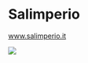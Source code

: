 # Salimperio

www.salimperio.it

<img src="https://user-images.githubusercontent.com/30729360/57916670-9e210300-7893-11e9-9b49-b4df4cf6371e.png">
